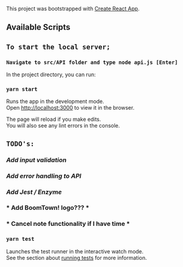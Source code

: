 This project was bootstrapped with [Create React App](https://github.com/facebook/create-react-app).

## Available Scripts


## `To start the local server;`

### `Navigate to src/API folder and type node api.js [Enter]`



In the project directory, you can run:

### `yarn start`

Runs the app in the development mode.<br />
Open [http://localhost:3000](http://localhost:3000) to view it in the browser.

The page will reload if you make edits.<br />
You will also see any lint errors in the console.



## `TODO's:`

### *Add input validation*
### *Add error handling to API*
### *Add Jest / Enzyme*
### * Add BoomTown! logo??? *
### * Cancel note functionality if I have time *


### `yarn test`

Launches the test runner in the interactive watch mode.<br />
See the section about [running tests](https://facebook.github.io/create-react-app/docs/running-tests) for more information.




